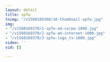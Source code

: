```yaml
---
layout: detail
title: spfw
tnimg: "/v1560169360/16-thumbnail-spfw.jpg"
img:
- "/v1560169370/1-spfw-ad-corpo-1000.jpg"
- "/v1560169370/2-spfw-ad-internet-1000.jpg"
- "/v1560169370/3-spfw-logo_tv-1000.jpg"
video: ''
vid: []

---
```

